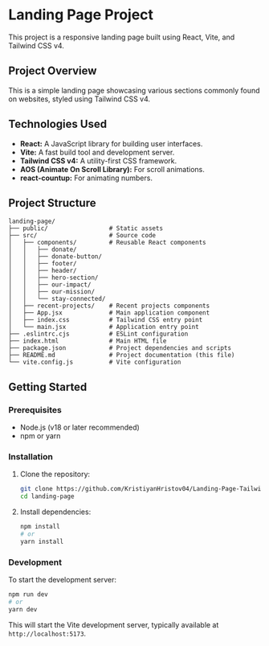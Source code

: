 # Landing Page Project

This project is a responsive landing page built using React, Vite, and Tailwind CSS v4.

## Project Overview

This is a simple landing page showcasing various sections commonly found on websites, styled using Tailwind CSS v4.

## Technologies Used

*   **React:** A JavaScript library for building user interfaces.
*   **Vite:** A fast build tool and development server.
*   **Tailwind CSS v4:** A utility-first CSS framework.
*   **AOS (Animate On Scroll Library):** For scroll animations.
*   **react-countup:** For animating numbers.

## Project Structure

```
landing-page/
├── public/                 # Static assets
├── src/                    # Source code
│   ├── components/         # Reusable React components
│   │   ├── donate/
│   │   ├── donate-button/
│   │   ├── footer/
│   │   ├── header/
│   │   ├── hero-section/
│   │   ├── our-impact/
│   │   ├── our-mission/
│   │   └── stay-connected/
│   ├── recent-projects/    # Recent projects components
│   ├── App.jsx             # Main application component
│   ├── index.css           # Tailwind CSS entry point
│   └── main.jsx            # Application entry point
├── .eslintrc.cjs           # ESLint configuration
├── index.html              # Main HTML file
├── package.json            # Project dependencies and scripts
├── README.md               # Project documentation (this file)
└── vite.config.js          # Vite configuration
```

## Getting Started

### Prerequisites

*   Node.js (v18 or later recommended)
*   npm or yarn

### Installation

1.  Clone the repository:
    ```bash
    git clone https://github.com/KristiyanHristov04/Landing-Page-Tailwind-v4.git
    cd landing-page
    ```
2.  Install dependencies:
    ```bash
    npm install
    # or
    yarn install
    ```

### Development

To start the development server:

```bash
npm run dev
# or
yarn dev
```

This will start the Vite development server, typically available at `http://localhost:5173`.
